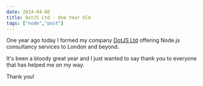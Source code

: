 ```yaml
---
date: 2014-04-08
title: DotJS Ltd - One Year Old
tags: ["node","post"]
---
```

One year ago today I formed my company [DotJS Ltd](http://dotjs.co.uk) offering Node.js consultancy services to London and beyond.

It's been a bloody great year and I just wanted to say thank you to everyone that has helped me on my way.

Thank you!

        